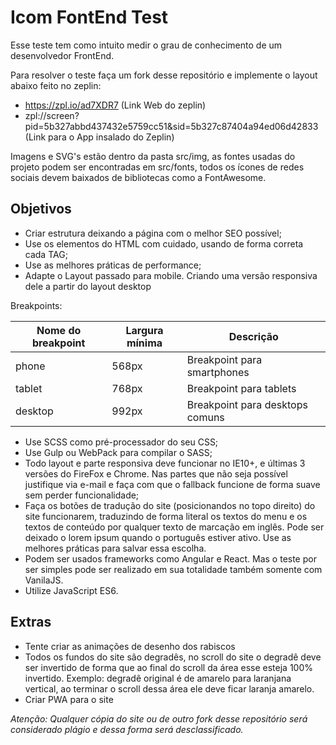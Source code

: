 # Icom FontEnd Test

Esse teste tem como intuito medir o grau de conhecimento de um desenvolvedor FrontEnd.

Para resolver o teste faça um fork desse repositório e implemente o layout abaixo feito no zeplin:
- https://zpl.io/ad7XDR7 (Link Web do zeplin)
- zpl://screen?pid=5b327abbd437432e5759cc51&sid=5b327c87404a94ed06d42833 (Link para o App insalado do Zeplin)

Imagens e SVG's estão dentro da pasta src/img, as fontes usadas do projeto podem ser encontradas em src/fonts, todos os ícones de redes sociais devem baixados de bibliotecas como a FontAwesome.

## Objetivos

- Criar estrutura deixando a página com o melhor SEO possível;
- Use os elementos do HTML com cuidado, usando de forma correta cada TAG;
- Use as melhores práticas de performance;
- Adapte o Layout passado para mobile. Criando uma versão responsiva dele a partir do layout desktop

Breakpoints:

| Nome do breakpoint | Largura mínima | Descrição                         |
|--------------------|----------------|-----------------------------------|
| phone              | 568px          | Breakpoint para smartphones       |
| tablet             | 768px          | Breakpoint para tablets           |
| desktop            | 992px          | Breakpoint para desktops comuns   |

- Use SCSS como pré-processador do seu CSS;
- Use Gulp ou WebPack para compilar o SASS;
- Todo layout e parte responsiva deve funcionar no IE10+, e últimas 3 versões do FireFox e Chrome. Nas partes que não seja possível justifique via e-mail e faça com que o fallback funcione de forma suave sem perder funcionalidade;
- Faça os botões de tradução do site (posicionandos no topo direito) do site funcionarem, traduzindo de forma literal os textos do menu e os textos de conteúdo por qualquer texto de marcação em inglês. Pode ser deixado o lorem ipsum quando o português estiver ativo. Use as melhores práticas para salvar essa escolha.
- Podem ser usados frameworks como Angular e React. Mas o teste por ser simples pode ser realizado em sua totalidade também somente com VanilaJS.
- Utilize JavaScript ES6. 

## Extras

- Tente criar as animações de desenho dos rabiscos
- Todos os fundos do site são degradês, no scroll do site o degradê deve ser invertido de forma que ao final do scroll da área esse esteja 100% invertido. Exemplo: degradê original é de amarelo para laranjana vertical, ao terminar o scroll dessa área ele deve ficar laranja amarelo.
- Criar PWA para o site


*Atenção: Qualquer cópia do site ou de outro fork desse repositório será considerado plágio e dessa forma será desclassificado.*



